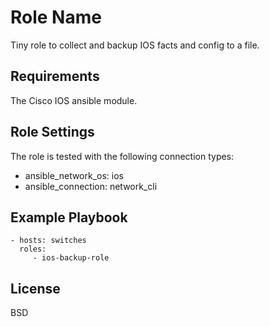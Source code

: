 Role Name
=========

Tiny role to collect and backup IOS facts and config to a file.

Requirements
------------

The Cisco IOS ansible module.

Role Settings
-------------

The role is tested with the following connection types:

- ansible_network_os: ios
- ansible_connection: network_cli

Example Playbook
----------------

    - hosts: switches
      roles:
         - ios-backup-role

License
-------

BSD